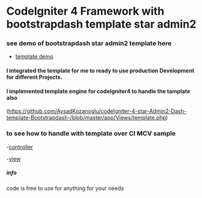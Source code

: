 # CodeIgniter 4 Framework with bootstrapdash template star admin2

### see demo of bootstrapdash star admin2 template  here
- [template demo](https://www.bootstrapdash.com/product/star-admin-free)

#### I integrated the template for me to ready to use production Development for different Projects.

#### I implemented template engine for codeIgniter4 to handle the tamplate also 
(https://github.com/AysadKozanoglu/codeIgniter-4-star-Admin2-Dash-template-Bootstrapdash-/blob/master/app/Views/template.php)

### to see how to handle with template over CI MCV sample
-[controller](https://github.com/AysadKozanoglu/codeIgniter-4-star-Admin2-Dash-template-Bootstrapdash-/blob/master/app/Controllers/Main.php)

-[view](https://github.com/AysadKozanoglu/codeIgniter-4-star-Admin2-Dash-template-Bootstrapdash-/blob/master/app/Views/layout/starAdmin2_overview.php)

##### info
code is free to use for anything for your needs
